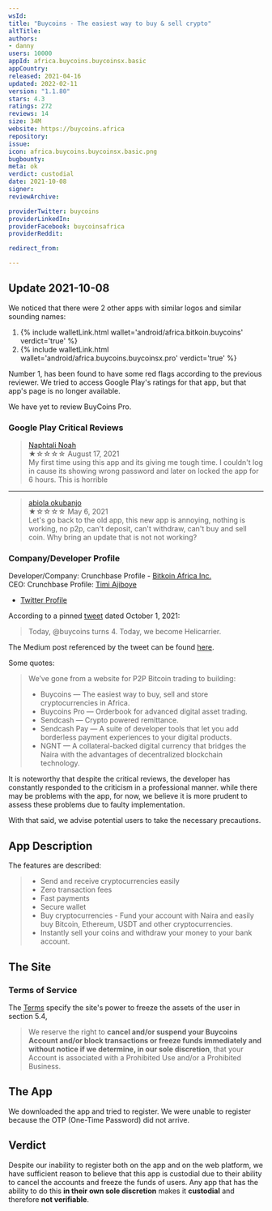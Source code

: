 ```yaml
---
wsId: 
title: "Buycoins - The easiest way to buy & sell crypto"
altTitle: 
authors:
- danny
users: 10000
appId: africa.buycoins.buycoinsx.basic
appCountry: 
released: 2021-04-16
updated: 2022-02-11
version: "1.1.80"
stars: 4.3
ratings: 272
reviews: 14
size: 34M
website: https://buycoins.africa
repository: 
issue: 
icon: africa.buycoins.buycoinsx.basic.png
bugbounty: 
meta: ok
verdict: custodial
date: 2021-10-08
signer: 
reviewArchive:

providerTwitter: buycoins
providerLinkedIn: 
providerFacebook: buycoinsafrica
providerReddit: 

redirect_from:

---
```


## Update 2021-10-08

We noticed that there were 2 other apps with similar logos and similar sounding names:

1. {% include walletLink.html wallet='android/africa.bitkoin.buycoins' verdict='true' %}<br>
2. {% include walletLink.html wallet='android/africa.buycoins.buycoinsx.pro' verdict='true' %}<br> 

Number 1, has been found to have some red flags according to the previous reviewer. We tried to access Google Play's ratings for that app, but that app's page is no longer available.

We have yet to review BuyCoins Pro. 

### Google Play Critical Reviews

> [Naphtali Noah](https://play.google.com/store/apps/details?id=africa.buycoins.buycoinsx.basic&reviewId=gp%3AAOqpTOHLJLoSQzCkim6qEFcymAW70lUpGcku6WCFYoxfiYmSFSXwVvKFF0tgnAPmY7-5N2VqA2WHvBgsAyEVPQ)<br>
  ★☆☆☆☆ August 17, 2021 <br>
       My first time using this app and its giving me tough time. I couldn't log in cause its showing wrong password and later on locked the app for 6 hours. This is horrible<br>

<hr />

> [abiola okubanjo](https://play.google.com/store/apps/details?id=africa.buycoins.buycoinsx.basic&reviewId=gp%3AAOqpTOFWkyVF_-NCQrSI8mffIMDNj7UDQUqRfd1u7oi8BQ2OkKE4AbZNPAHFbirms3fEiVAmS0l77bZJNM6Y6Q)<br>
  ★☆☆☆☆ May 6, 2021<br>
       Let's go back to the old app, this new app is annoying, nothing is working, no p2p, can't deposit, can't withdraw, can't buy and sell coin. Why bring an update that is not not working?

### Company/Developer Profile 

Developer/Company: Crunchbase Profile - [Bitkoin Africa Inc.](https://www.crunchbase.com/organization/buycoins)<br>
CEO: Crunchbase Profile: [Timi Ajiboye](https://www.crunchbase.com/person/timi-ajiboye)<br>
- [Twitter Profile](https://twitter.com/timigod)

According to a pinned [tweet](https://twitter.com/timigod/status/1443878682825744384) dated October 1, 2021:

> Today, ⁦@buycoins⁩ turns 4. Today, we become Helicarrier. 

The Medium post referenced by the tweet can be found [here](https://blog.helicarrier.studio/hey-were-helicarrier-now-a0cf71df48d0).

Some quotes:

> We’ve gone from a website for P2P Bitcoin trading to building:
> - Buycoins — The easiest way to buy, sell and store cryptocurrencies in Africa.
> - Buycoins Pro — Orderbook for advanced digital asset trading.
> - Sendcash — Crypto powered remittance.
> - Sendcash Pay — A suite of developer tools that let you add borderless payment experiences to your digital products.
> - NGNT — A collateral-backed digital currency that bridges the Naira with the advantages of decentralized blockchain technology.

It is noteworthy that despite the critical reviews, the developer has constantly responded to the criticism in a professional manner. while there may be problems with the app, for now, we believe it is more prudent to assess these problems due to faulty implementation. 

With that said, we advise potential users to take the necessary precautions.

## App Description

The features are described:

> - Send and receive cryptocurrencies easily
> - Zero transaction fees
> - Fast payments
> - Secure wallet
> - Buy cryptocurrencies - Fund your account with Naira and easily buy Bitcoin, Ethereum, USDT and other cryptocurrencies.
> - Instantly sell your coins and withdraw your money to your bank account.

## The Site

### Terms of Service

The [Terms](https://buycoins.africa/terms) specify the site's power to freeze the assets of the user in section 5.4, 

> We reserve the right to **cancel and/or suspend your Buycoins Account and/or block transactions or freeze funds immediately and without notice if we determine, in our sole discretion**, that your Account is associated with a Prohibited Use and/or a Prohibited Business.

## The App

We downloaded the app and tried to register. We were unable to register because the OTP (One-Time Password) did not arrive.

## Verdict

Despite our inability to register both on the app and on the web platform, we have sufficient reason to believe that this app is custodial due to their ability to cancel the accounts and freeze the funds of users. Any app that has the ability to do this **in their own sole discretion** makes it **custodial** and therefore **not verifiable**.
